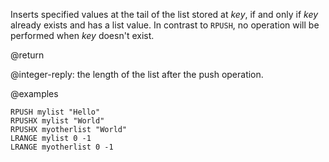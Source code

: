 Inserts specified values at the tail of the list stored at _key_, if and only if _key_ already exists and has a list value.
In contrast to `RPUSH`, no operation will be performed when _key_ doesn't exist.

@return

@integer-reply: the length of the list after the push operation.

@examples

```cli
RPUSH mylist "Hello"
RPUSHX mylist "World"
RPUSHX myotherlist "World"
LRANGE mylist 0 -1
LRANGE myotherlist 0 -1
```
